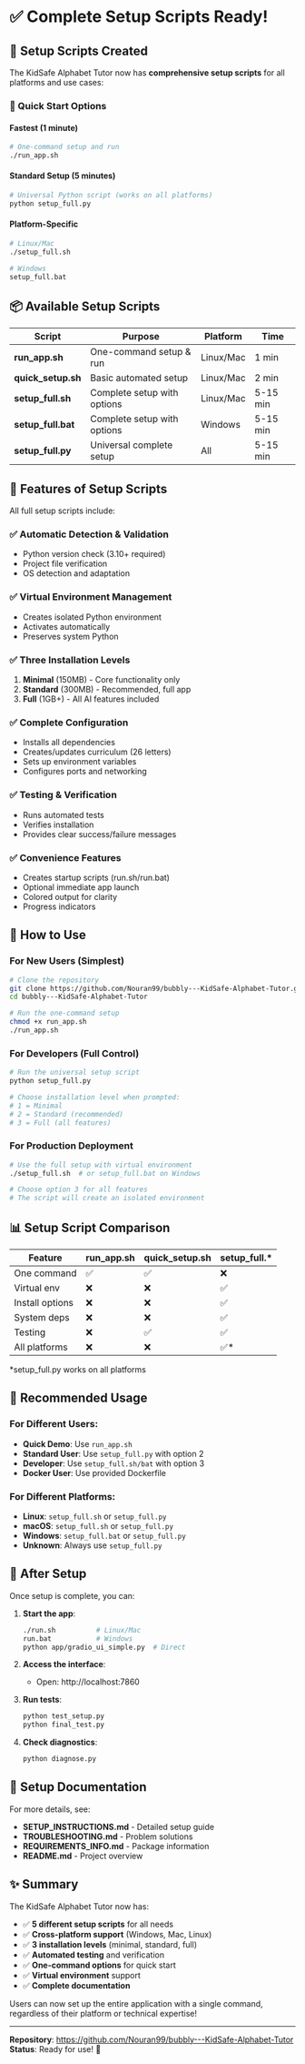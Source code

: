 # ✅ Complete Setup Scripts Ready!

## 🎯 Setup Scripts Created

The KidSafe Alphabet Tutor now has **comprehensive setup scripts** for all platforms and use cases:

### 🚀 Quick Start Options

#### **Fastest (1 minute)**
```bash
# One-command setup and run
./run_app.sh
```

#### **Standard Setup (5 minutes)**
```bash
# Universal Python script (works on all platforms)
python setup_full.py
```

#### **Platform-Specific**
```bash
# Linux/Mac
./setup_full.sh

# Windows
setup_full.bat
```

## 📦 Available Setup Scripts

| Script | Purpose | Platform | Time |
|--------|---------|----------|------|
| **run_app.sh** | One-command setup & run | Linux/Mac | 1 min |
| **quick_setup.sh** | Basic automated setup | Linux/Mac | 2 min |
| **setup_full.sh** | Complete setup with options | Linux/Mac | 5-15 min |
| **setup_full.bat** | Complete setup with options | Windows | 5-15 min |
| **setup_full.py** | Universal complete setup | All | 5-15 min |

## 🎨 Features of Setup Scripts

All full setup scripts include:

### ✅ Automatic Detection & Validation
- Python version check (3.10+ required)
- Project file verification
- OS detection and adaptation

### ✅ Virtual Environment Management
- Creates isolated Python environment
- Activates automatically
- Preserves system Python

### ✅ Three Installation Levels
1. **Minimal** (150MB) - Core functionality only
2. **Standard** (300MB) - Recommended, full app
3. **Full** (1GB+) - All AI features included

### ✅ Complete Configuration
- Installs all dependencies
- Creates/updates curriculum (26 letters)
- Sets up environment variables
- Configures ports and networking

### ✅ Testing & Verification
- Runs automated tests
- Verifies installation
- Provides clear success/failure messages

### ✅ Convenience Features
- Creates startup scripts (run.sh/run.bat)
- Optional immediate app launch
- Colored output for clarity
- Progress indicators

## 🔧 How to Use

### For New Users (Simplest)
```bash
# Clone the repository
git clone https://github.com/Nouran99/bubbly---KidSafe-Alphabet-Tutor.git
cd bubbly---KidSafe-Alphabet-Tutor

# Run the one-command setup
chmod +x run_app.sh
./run_app.sh
```

### For Developers (Full Control)
```bash
# Run the universal setup script
python setup_full.py

# Choose installation level when prompted:
# 1 = Minimal
# 2 = Standard (recommended)
# 3 = Full (all features)
```

### For Production Deployment
```bash
# Use the full setup with virtual environment
./setup_full.sh  # or setup_full.bat on Windows

# Choose option 3 for all features
# The script will create an isolated environment
```

## 📊 Setup Script Comparison

| Feature | run_app.sh | quick_setup.sh | setup_full.* |
|---------|------------|----------------|--------------|
| One command | ✅ | ✅ | ❌ |
| Virtual env | ❌ | ❌ | ✅ |
| Install options | ❌ | ❌ | ✅ |
| System deps | ❌ | ❌ | ✅ |
| Testing | ❌ | ✅ | ✅ |
| All platforms | ❌ | ❌ | ✅* |

*setup_full.py works on all platforms

## 🎯 Recommended Usage

### For Different Users:
- **Quick Demo**: Use `run_app.sh`
- **Standard User**: Use `setup_full.py` with option 2
- **Developer**: Use `setup_full.sh/bat` with option 3
- **Docker User**: Use provided Dockerfile

### For Different Platforms:
- **Linux**: `setup_full.sh` or `setup_full.py`
- **macOS**: `setup_full.sh` or `setup_full.py`
- **Windows**: `setup_full.bat` or `setup_full.py`
- **Unknown**: Always use `setup_full.py`

## 🚀 After Setup

Once setup is complete, you can:

1. **Start the app**:
   ```bash
   ./run.sh          # Linux/Mac
   run.bat           # Windows
   python app/gradio_ui_simple.py  # Direct
   ```

2. **Access the interface**:
   - Open: http://localhost:7860

3. **Run tests**:
   ```bash
   python test_setup.py
   python final_test.py
   ```

4. **Check diagnostics**:
   ```bash
   python diagnose.py
   ```

## 📝 Setup Documentation

For more details, see:
- **SETUP_INSTRUCTIONS.md** - Detailed setup guide
- **TROUBLESHOOTING.md** - Problem solutions
- **REQUIREMENTS_INFO.md** - Package information
- **README.md** - Project overview

## ✨ Summary

The KidSafe Alphabet Tutor now has:
- ✅ **5 different setup scripts** for all needs
- ✅ **Cross-platform support** (Windows, Mac, Linux)
- ✅ **3 installation levels** (minimal, standard, full)
- ✅ **Automated testing** and verification
- ✅ **One-command options** for quick start
- ✅ **Virtual environment** support
- ✅ **Complete documentation**

Users can now set up the entire application with a single command, regardless of their platform or technical expertise!

---

**Repository**: https://github.com/Nouran99/bubbly---KidSafe-Alphabet-Tutor
**Status**: Ready for use! 🎉